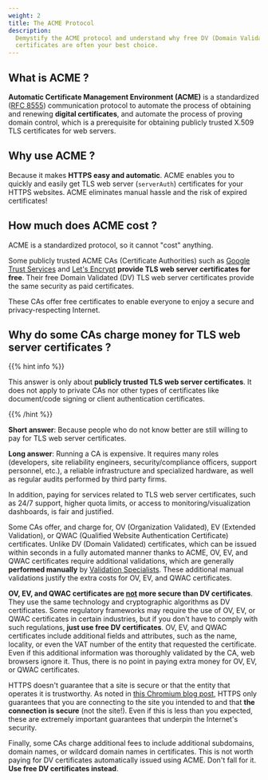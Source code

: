 ```yaml
---
weight: 2
title: The ACME Protocol
description:
  Demystify the ACME protocol and understand why free DV (Domain Validated)
  certificates are often your best choice.
---
```


## What is ACME ?

**Automatic Certificate Management Environment (ACME)** is a standardized
([RFC 8555](https://datatracker.ietf.org/doc/html/rfc8555)) communication
protocol to automate the process of obtaining and renewing **digital
certificates**, and automate the process of proving domain control, which is a
prerequisite for obtaining publicly trusted X.509 TLS certificates for web
servers.

## Why use ACME ?

Because it makes **HTTPS easy and automatic**. ACME enables you to quickly and
easily get TLS web server (`serverAuth`) certificates for your HTTPS websites.
ACME eliminates manual hassle and the risk of expired certificates!

## How much does ACME cost ?

ACME is a standardized protocol, so it cannot "cost" anything.

Some publicly trusted ACME CAs (Certificate Authorities) such as
[Google Trust Services](https://pki.goog) and
[Let's Encrypt](https://letsencrypt.org) **provide TLS web server certificates
for free**. Their free Domain Validated (DV) TLS web server certificates provide
the same security as paid certificates.

These CAs offer free certificates to enable everyone to enjoy a secure and
privacy-respecting Internet.

## Why do some CAs charge money for TLS web server certificates ?

{{% hint info %}}

This answer is only about **publicly trusted TLS web server certificates**. It
does not apply to private CAs nor other types of certificates like document/code
signing or client authentication certificates.

{{% /hint %}}

**Short answer**: Because people who do not know better are still willing to pay
for TLS web server certificates.

**Long answer**: Running a CA is expensive. It requires many roles (developers,
site reliability engineers, security/compliance officers, support personnel,
etc.), a reliable infrastructure and specialized hardware, as well as regular
audits performed by third party firms.

In addition, paying for services related to TLS web server certificates, such as
24/7 support, higher quota limits, or access to monitoring/visualization
dashboards, is fair and justified.

Some CAs offer, and charge for, OV (Organization Validated), EV (Extended
Validation), or QWAC (Qualified Website Authentication Certificate)
certificates. Unlike DV (Domain Validated) certificates, which can be issued
within seconds in a fully automated manner thanks to ACME, OV, EV, and QWAC
certificates require additional validations, which are generally **performed
manually** by
[Validation Specialists](https://github.com/cabforum/servercert/blob/main/docs/BR.md#:~:text=Validation%20Specialist%3A).
These additional manual validations justify the extra costs for OV, EV, and QWAC
certificates.

**OV, EV, and QWAC certificates are <ins>not</ins> more secure than DV
certificates**. They use the same technology and cryptographic algorithms as DV
certificates. Some regulatory frameworks may require the use of OV, EV, or QWAC
certificates in certain industries, but if you don't have to comply with such
regulations, **just use free DV certificates**. OV, EV, and QWAC certificates
include additional fields and attributes, such as the name, locality, or even
the VAT number of the entity that requested the certificate. Even if this
additional information was thoroughly validated by the CA, web browsers ignore
it. Thus, there is no point in paying extra money for OV, EV, or QWAC
certificates.

HTTPS doesn't guarantee that a site is secure or that the entity that operates
it is trustworthy. As noted in
[this Chromium blog post](https://blog.chromium.org/2023/05/an-update-on-lock-icon.html),
HTTPS only guarantees that you are connecting to the site you intended to and
that **the connection is secure** (not the site!). Even if this is less than you
expected, these are extremely important guarantees that underpin the Internet's
security.

Finally, some CAs charge additional fees to include additional subdomains,
domain names, or wildcard domain names in certificates. This is not worth paying
for DV certificates automatically issued using ACME. Don't fall for it. **Use
free DV certificates instead**.
